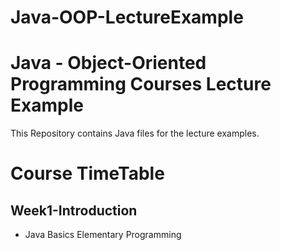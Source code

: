 # Java-OOP-LectureExample
# Java - Object-Oriented Programming Courses Lecture Example

This Repository contains Java files for the lecture examples. 
# Course TimeTable
## Week1-Introduction
- Java Basics Elementary Programming
